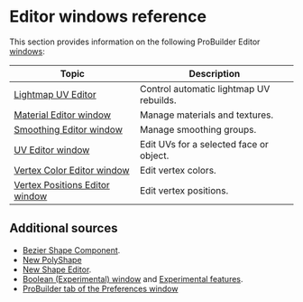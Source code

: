 # Editor windows reference

This section provides information on the following ProBuilder Editor [windows](overview-ui.md#pb_editors):

| **Topic** | **Description** |
| --- | --- |
| [Lightmap UV Editor](lightmap-uv.md) | Control automatic lightmap UV rebuilds. |
| [Material Editor window](material-tools.md) | Manage materials and textures. |
| [Smoothing Editor window](smoothing-groups.md) | Manage smoothing groups. |
| [UV Editor window](uv-editor.md) | Edit UVs for a selected face or object. |
| [Vertex Color Editor window](vertex-colors.md) | Edit vertex colors. |
| [Vertex Positions Editor window](vertex-positions.md) | Edit vertex positions. |

## Additional sources

* [Bezier Shape Component](bezier).
* [New PolyShape](shape-tool)
* [New Shape Editor](workflow-create-predefined).
* [Boolean (Experimental) window](boolean.md) and [Experimental features](experimental.md).
* [ProBuilder tab of the Preferences window](preferences.md)
